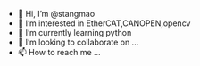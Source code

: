 - 👋 Hi, I’m @stangmao
- 👀 I’m interested in EtherCAT,CANOPEN,opencv
- 🌱 I’m currently learning python
- 💞️ I’m looking to collaborate on ...
- 📫 How to reach me ...

<!---
stangmao/stangmao is a ✨ special ✨ repository because its `README.md` (this file) appears on your GitHub profile.
You can click the Preview link to take a look at your changes.
--->
